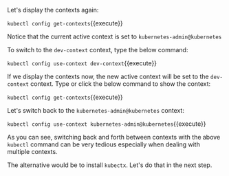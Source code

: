 Let's display the contexts again:

`kubectl config get-contexts`{{execute}}

Notice that the current active context is set to `kubernetes-admin@kubernetes`

To switch to the `dev-context` context, type the below command:

`kubectl config use-context dev-context`{{execute}}

If we display the contexts now, the new active context will be set to the `dev-context` context. Type or click the below command to show the context:

`kubectl config get-contexts`{{execute}}


Let's switch back to the `kubernetes-admin@kubernetes` context:

`kubectl config use-context kubernetes-admin@kubernetes`{{execute}}

As you can see, switching back and forth between contexts with the above `kubectl` command can be very tedious especially when dealing with multiple contexts.

The alternative would be to install `kubectx`. Let's do that in the next step.
